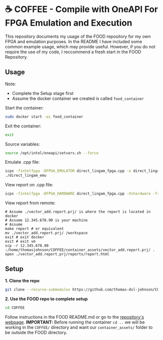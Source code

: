 # ☕ COFFEE - Compile with OneAPI For FPGA Emulation and Execution

This repository documents my usage of the FOOD repository for my own FPGA and emulation purposes. In the README I have included some common example usage, which may provide useful. However, if you do not require the use of my code, I reccommend a fresh start in the FOOD Repository.

## Usage
Note:
* Complete the Setup stage first
* Assume the docker container we created is called `food_container`

Start the container:
```bash
sudo docker start -ai food_container
```

Exit the container:
```bash
exit
```

Source variables:
```bash
source /opt/intel/oneapi/setvars.sh --force
```

Emulate .cpp file:
```bash
icpx -fintelfpga -DFPGA_EMULATOR direct_lingam_fpga.cpp -o direct_lingam_emu
./direct_lingam_emu
```

View report on .cpp file:
```bash
icpx -fintelfpga -DFPGA_HARDWARE direct_lingam_fpga.cpp -Xshardware -fsycl-link=early -Xstarget=Agilex7 -o report.a
```

View report from remote:
```
# Assume ./vector_add.report.prj/ is where the report is located in docker
# Assume 12.345.678.90 is your machine
# Assume 
make report # or equivalent
mv ./vector_add.report.prj/ /workspace
exit # exit docker
exit # exit vm
scp -r 12.345.678.90 :/home/thomasjohnson/COFFEE/container_assets/vector_add.report.prj/ .
open ./vector_add.report.prj/reports/report.html
```

## Setup

**1. Clone the repo**
```bash
git clone --recurse-submodules https://github.com/thomas-dsl-johnson/COFFEE.git
```

**2. Use the FOOD repo to complete setup**
```bash
cd COFFEE
```
Follow instructions in the FOOD README.md or go to the [repository's webpage](https://github.com/thomas-dsl-johnson/FOOD#). 
**IMPORTANT:** Before running the container `cd ..` we will be working in the `COFFEE/` directory and want our `container_assets/` folder to be outside the FOOD directory.
